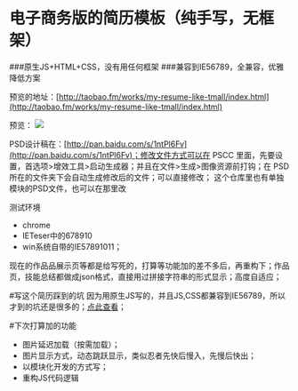 # 电子商务版的简历模板（纯手写，无框架）
###原生JS+HTML+CSS，没有用任何框架
###兼容到IE56789，全兼容，优雅降低方案

预览的地址：[http://taobao.fm/works/my-resume-like-tmall/index.html](http://taobao.fm/works/my-resume-like-tmall/index.html)

预览：
![](http://i.imgur.com/FnpYxFw.png)

PSD设计稿在：[http://pan.baidu.com/s/1ntPl6Fv](http://pan.baidu.com/s/1ntPl6Fv)；修改文件方式可以在 PSCC 里面，先要设置，首选项>增效工具>启动生成器；并且在文件>生成>图像资源前打钩；在 PSD 所在的文件夹下会自动生成修改后的文件；可以直接修改； 这个仓库里也有单独模块的PSD文件，也可以在那里改

测试环境

- chrome
- IETeser中的678910
- win系统自带的IE57891011；

现在的作品品展示页等都是给写死的，打算等功能加的差不多后，再重构下；作品页，技能总结都做成json格式，直接用过拼接字符串的形式显示；高度自适应；

#写这个简历踩到的坑
因为用原生JS写的，并且JS,CSS都兼容到IE56789，所以才到的坑还是很多的；[点此查看](https://github.com/Broszhu/my-resume-like-tmall/blob/master/%E5%BC%80%E5%8F%91%E6%AD%A4%E9%A1%B9%E7%9B%AE%E8%B8%A9%E7%9A%84%E5%9D%91.md)；

#下次打算加的功能
- 图片延迟加载（按需加载）；
- 图片显示方式，动态跳跃显示，类似忍者先快后慢入，先慢后快出；
- 以模块化开发的方式写；
- 重构JS代码逻辑

